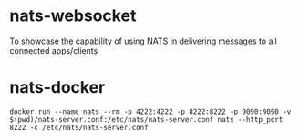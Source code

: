 # nats-websocket

To showcase the capability of using NATS in delivering messages to all connected apps/clients

# nats-docker

```
docker run --name nats --rm -p 4222:4222 -p 8222:8222 -p 9090:9090 -v $(pwd)/nats-server.conf:/etc/nats/nats-server.conf nats --http_port 8222 -c /etc/nats/nats-server.conf

```
